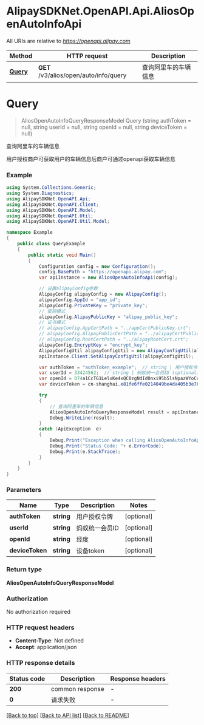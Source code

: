 # AlipaySDKNet.OpenAPI.Api.AliosOpenAutoInfoApi

All URIs are relative to *https://openapi.alipay.com*

Method | HTTP request | Description
------------- | ------------- | -------------
[**Query**](AliosOpenAutoInfoApi.md#query) | **GET** /v3/alios/open/auto/info/query | 查询阿里车的车辆信息


<a name="query"></a>
# **Query**
> AliosOpenAutoInfoQueryResponseModel Query (string authToken = null, string userId = null, string openId = null, string deviceToken = null)

查询阿里车的车辆信息

用户授权商户可获取用户的车辆信息后商户可通过openapi获取车辆信息

### Example
```csharp
using System.Collections.Generic;
using System.Diagnostics;
using AlipaySDKNet.OpenAPI.Api;
using AlipaySDKNet.OpenAPI.Client;
using AlipaySDKNet.OpenAPI.Model;
using AlipaySDKNet.OpenAPI.Util;
using AlipaySDKNet.OpenAPI.Util.Model;

namespace Example
{
    public class QueryExample
    {
        public static void Main()
        {
            Configuration config = new Configuration();
            config.BasePath = "https://openapi.alipay.com";
            var apiInstance = new AliosOpenAutoInfoApi(config);

            // 设置alipayConfig参数
            AlipayConfig alipayConfig = new AlipayConfig();
            alipayConfig.AppId = "app_id";
            alipayConfig.PrivateKey = "private_key";
            // 密钥模式
            alipayConfig.AlipayPublicKey = "alipay_public_key";
            // 证书模式
            // alipayConfig.AppCertPath = "../appCertPublicKey.crt";
            // alipayConfig.AlipayPublicCertPath = "../alipayCertPublicKey_RSA2.crt";
            // alipayConfig.RootCertPath = "../alipayRootCert.crt";
            alipayConfig.EncryptKey = "encrypt_key";
            AlipayConfigUtil alipayConfigUtil = new AlipayConfigUtil(alipayConfig);
            apiInstance.Client.SetAlipayConfigUtil(alipayConfigUtil);

            var authToken = "authToken_example";  // string | 用户授权令牌 (optional) 
            var userId = 33424562;  // string | 蚂蚁统一会员ID (optional) 
            var openId = 074a1CcTG1LelxKe4xQC0zgNdId0nxi95b5lsNpazWYoCo5;  // string | 经度 (optional) 
            var deviceToken = cn-shanghai.e81fe6ffe0214049be4da405b3e78849;  // string | 设备token (optional) 

            try
            {
                // 查询阿里车的车辆信息
                AliosOpenAutoInfoQueryResponseModel result = apiInstance.Query(authToken, userId, openId, deviceToken);
                Debug.WriteLine(result);
            }
            catch (ApiException  e)
            {
                Debug.Print("Exception when calling AliosOpenAutoInfoApi.Query: " + e.Message );
                Debug.Print("Status Code: "+ e.ErrorCode);
                Debug.Print(e.StackTrace);
            }
        }
    }
}
```

### Parameters

Name | Type | Description  | Notes
------------- | ------------- | ------------- | -------------
 **authToken** | **string**| 用户授权令牌 | [optional] 
 **userId** | **string**| 蚂蚁统一会员ID | [optional] 
 **openId** | **string**| 经度 | [optional] 
 **deviceToken** | **string**| 设备token | [optional] 

### Return type

**AliosOpenAutoInfoQueryResponseModel**

### Authorization

No authorization required

### HTTP request headers

 - **Content-Type**: Not defined
 - **Accept**: application/json


### HTTP response details
| Status code | Description | Response headers |
|-------------|-------------|------------------|
| **200** | common response |  -  |
| **0** | 请求失败 |  -  |

[[Back to top]](#) [[Back to API list]](../README.md#documentation-for-api-endpoints) [[Back to README]](../README.md)

